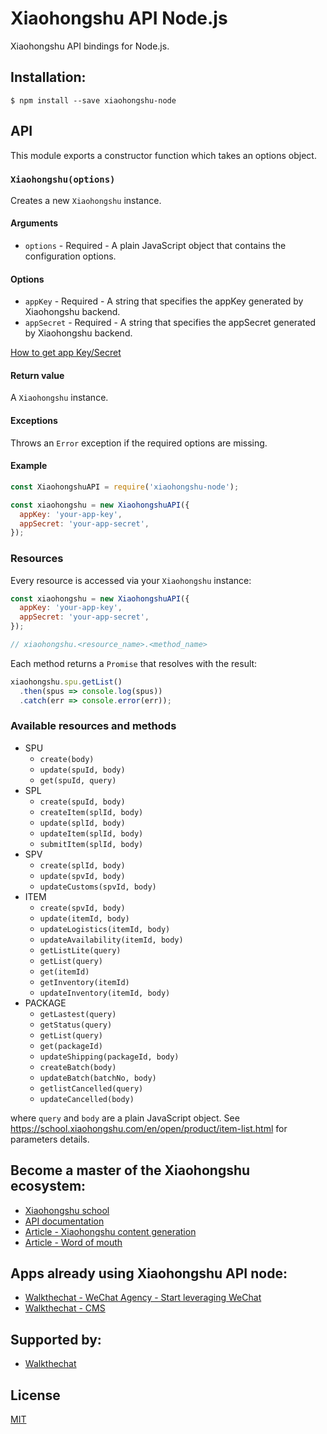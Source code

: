 # Xiaohongshu API Node.js

Xiaohongshu API bindings for Node.js.

## Installation:

```shell
$ npm install --save xiaohongshu-node
```

## API

This module exports a constructor function which takes an options object.

### `Xiaohongshu(options)`

Creates a new `Xiaohongshu` instance.

#### Arguments

- `options` - Required - A plain JavaScript object that contains the
configuration options.

#### Options

- `appKey` - Required - A string that specifies the appKey generated by Xiaohongshu backend.
- `appSecret` - Required - A string that specifies the appSecret generated by Xiaohongshu backend.

[How to get app Key/Secret](https://school.xiaohongshu.com/en/open/quick-start/how-to-get-app-key.html "How to get app Key/Secret.")

#### Return value

A `Xiaohongshu` instance.

#### Exceptions

Throws an `Error` exception if the required options are missing.

#### Example

```js
const XiaohongshuAPI = require('xiaohongshu-node');

const xiaohongshu = new XiaohongshuAPI({
  appKey: 'your-app-key',
  appSecret: 'your-app-secret',
});
```

### Resources

Every resource is accessed via your `Xiaohongshu` instance:

```js
const xiaohongshu = new XiaohongshuAPI({
  appKey: 'your-app-key',
  appSecret: 'your-app-secret',
});

// xiaohongshu.<resource_name>.<method_name>
```

Each method returns a `Promise` that resolves with the result:

```js
xiaohongshu.spu.getList()
  .then(spus => console.log(spus))
  .catch(err => console.error(err));
```

### Available resources and methods

- SPU
  - `create(body)`
  - `update(spuId, body)`
  - `get(spuId, query)`
- SPL
  - `create(spuId, body)`
  - `createItem(splId, body)`
  - `update(splId, body)`
  - `updateItem(splId, body)`
  - `submitItem(splId, body)`
- SPV
  - `create(splId, body)`
  - `update(spvId, body)`
  - `updateCustoms(spvId, body)`
- ITEM
  - `create(spvId, body)`
  - `update(itemId, body)`
  - `updateLogistics(itemId, body)`
  - `updateAvailability(itemId, body)`
  - `getListLite(query)`
  - `getList(query)`
  - `get(itemId)`
  - `getInventory(itemId)`
  - `updateInventory(itemId, body)`
- PACKAGE
  - `getLastest(query)`
  - `getStatus(query)`
  - `getList(query)`
  - `get(packageId)`
  - `updateShipping(packageId, body)`
  - `createBatch(body)`
  - `updateBatch(batchNo, body)`
  - `getlistCancelled(query)`
  - `updateCancelled(body)`

where `query` and `body` are a plain JavaScript object. 
See https://school.xiaohongshu.com/en/open/product/item-list.html
for parameters details.

## Become a master of the Xiaohongshu ecosystem:

* [Xiaohongshu school ](https://school.xiaohongshu.com/home "Xiaohongshu school ")
* [API documentation](https://school.xiaohongshu.com/en/open/quick-start/introduction.html "API documentation")
* [Article - Xiaohongshu content generation](https://walkthechat.com/taobao-integrates-with-xiaohongshu-to-move-into-content-generation/ "Xiaohongshu content generation")
* [Article - Word of mouth](https://walkthechat.com/xiaohongshu-little-red-book-fostering-e-commerce-via-word-mouth/ "Word of mouth")

##  Apps already using Xiaohongshu API node:

* [Walkthechat - WeChat Agency - Start leveraging WeChat](https://walkthechat.com/ "Walkthechat - WeChat Agency - Start leveraging WeChat")
* [Walkthechat - CMS](https://cms.v3.walkthechat.com "Walkthechat - CMS")

## Supported by:
* [Walkthechat](https://walkthechat.com/ "Walkthechat")

## License

[MIT](LICENSE)
